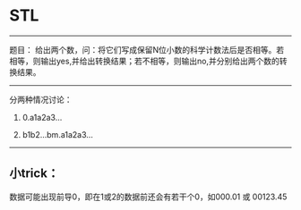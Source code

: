 # STL
***
题目： 给出两个数，问：将它们写成保留N位小数的科学计数法后是否相等。若相等，则输出yes,并给出转换结果；若不相等，则输出no,并分别给出两个数的转换结果。
***
分两种情况讨论：  

1. 0.a1a2a3...  

2. b1b2...bm.a1a2a3...
***

## 小trick：   

数据可能出现前导0，即在1或2的数据前还会有若干个0，如000.01 或 00123.45
